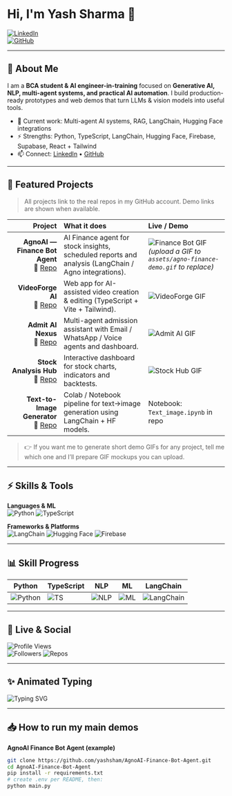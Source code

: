 # Hi, I'm Yash Sharma 👋

[![LinkedIn](https://img.shields.io/badge/LinkedIn-Yash%20Sharma-blue?style=flat-square&logo=linkedin)](https://www.linkedin.com/in/yash-sharmaai/)  
[![GitHub](https://img.shields.io/badge/GitHub-@yashsham-181717?style=flat-square&logo=github)](https://github.com/yashsham)

---

## 🚀 About Me

I am a **BCA student & AI engineer-in-training** focused on **Generative AI, NLP, multi-agent systems, and practical AI automation**. I build production-ready prototypes and web demos that turn LLMs & vision models into useful tools.

- 🔭 Current work: Multi-agent AI systems, RAG, LangChain, Hugging Face integrations  
- ⚡ Strengths: Python, TypeScript, LangChain, Hugging Face, Firebase, Supabase, React + Tailwind  
- 📫 Connect: [LinkedIn](https://www.linkedin.com/in/yash-sharmaai/) • [GitHub](https://github.com/yashsham)

---

## 🌟 Featured Projects

> All projects link to the real repos in my GitHub account. Demo links are shown when available.

| Project | What it does | Live / Demo |
|--------:|:-------------|:------------|
| **AgnoAI — Finance Bot Agent** <br> 🔗 [Repo](https://github.com/yashsham/AgnoAI-Finance-Bot-Agent) | AI Finance agent for stock insights, scheduled reports and analysis (LangChain / Agno integrations). | ![Finance Bot GIF](https://raw.githubusercontent.com/yashsham/yashsham/main/assets/agno-finance-demo.gif) <br> *(upload a GIF to `assets/agno-finance-demo.gif` to replace)* |
| **VideoForge AI** <br> 🔗 [Repo](https://github.com/yashsham/VideoForgeAI) | Web app for AI-assisted video creation & editing (TypeScript + Vite + Tailwind). | ![VideoForge GIF](https://raw.githubusercontent.com/yashsham/yashsham/main/assets/videoforge-demo.gif) |
| **Admit AI Nexus** <br> 🔗 [Repo](https://github.com/yashsham/admit-ai-nexus) | Multi-agent admission assistant with Email / WhatsApp / Voice agents and dashboard. | ![Admit AI GIF](https://raw.githubusercontent.com/yashsham/yashsham/main/assets/admitai-demo.gif) |
| **Stock Analysis Hub** <br> 🔗 [Repo](https://github.com/yashsham/stock-analysis-hub) | Interactive dashboard for stock charts, indicators and backtests. | ![Stock Hub GIF](https://raw.githubusercontent.com/yashsham/yashsham/main/assets/stock-hub-demo.gif) |
| **Text-to-Image Generator** <br> 🔗 [Repo](https://github.com/yashsham/text-to-image-generator) | Colab / Notebook pipeline for text→image generation using LangChain + HF models. | Notebook: `Text_image.ipynb` in repo |

> 👉 If you want me to generate short demo GIFs for any project, tell me which one and I’ll prepare GIF mockups you can upload.

---

## ⚡ Skills & Tools

**Languages & ML**  
![Python](https://img.shields.io/badge/Python-3776AB?style=for-the-badge&logo=python&logoColor=white) ![TypeScript](https://img.shields.io/badge/TypeScript-3178C6?style=for-the-badge&logo=typescript)

**Frameworks & Platforms**  
![LangChain](https://img.shields.io/badge/LangChain-000000?style=for-the-badge) ![Hugging Face](https://img.shields.io/badge/HuggingFace-FF6E00?style=for-the-badge&logo=huggingface) ![Firebase](https://img.shields.io/badge/Firebase-FFA611?style=for-the-badge)

---

## 📊 Skill Progress

| Python | TypeScript | NLP | ML | LangChain |
|--------|------------|-----|----|-----------|
| ![Python](https://progress-bar.dev/95/) | ![TS](https://progress-bar.dev/85/) | ![NLP](https://progress-bar.dev/80/) | ![ML](https://progress-bar.dev/75/) | ![LangChain](https://progress-bar.dev/70/) |

---

## 🌟 Live & Social

![Profile Views](https://komarev.com/ghpvc/?username=yashsham&color=blue)  
![Followers](https://img.shields.io/github/followers/yashsham?label=Followers&style=social) ![Repos](https://img.shields.io/github/repos/yashsham?color=green)

---

## ✨ Animated Typing

![Typing SVG](https://readme-typing-svg.herokuapp.com?font=Fira+Code&size=24&duration=3000&pause=1000&color=00F7FF&width=600&lines=Building+AI+Bots+%26+Agents...;Automating+Workflows...;Sharing+Open+Source...)

---

## 📥 How to run my main demos

**AgnoAI Finance Bot Agent (example)**

```bash
git clone https://github.com/yashsham/AgnoAI-Finance-Bot-Agent.git
cd AgnoAI-Finance-Bot-Agent
pip install -r requirements.txt
# create .env per README, then:
python main.py
